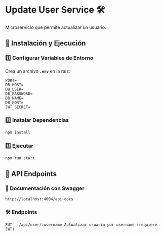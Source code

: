 # Update User Service 🛠️

Microservicio que permite actualizar un usuario.

## 🚀 Instalación y Ejecución

### 1️⃣ Configurar Variables de Entorno
Crea un archivo **`.env`** en la raíz:

```env
PORT=
DB_HOST=
DB_USER=
DB_PASSWORD=
DB_NAME=
DB_PORT=
JWT_SECRET=
```

### 2️⃣ Instalar Dependencias
```bash
npm install
```

### 3️⃣ Ejecutar
```bash
npm run start
```

## 📖 API Endpoints
### 📝 Documentación con Swagger
```bash
http://localhost:4004/api-docs
```

### 🛠️ Endpoints
``PUT	/api/user/:username	Actualizar usuario por username (requiere JWT)
``